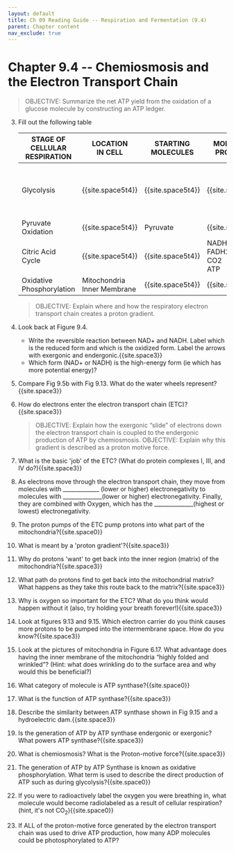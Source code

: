 ```yaml
---
layout: default
title: Ch 09 Reading Guide -- Respiration and Fermentation (9.4)
parent: Chapter content
nav_exclude: true
---
```


# Chapter 9.4 -- Chemiosmosis and the Electron Transport Chain

> OBJECTIVE: Summarize the net ATP yield from the oxidation of a glucose molecule by constructing an ATP ledger.

3. Fill out the following table

    | STAGE OF CELLULAR <br>RESPIRATION | LOCATION <br>IN CELL | STARTING <br>MOLECULES | MOLECULES <br>PRODUCED | SUMMARY OF STAGE |
    |-|-|-|-|-|
    | Glycolysis | {{site.space5t4}} | {{site.space5t4}} | {{site.space5t4}} | Splits glucose molecule <br>in two and harvests a little <br>energy from glucose <br> |
    | Pyruvate Oxidation | {{site.space5t4}} | Pyruvate | {{site.space5t4}} | {{site.space5t4}} |
    | Citric Acid Cycle | {{site.space5t4}} | {{site.space5t4}} | NADH <br> FADH2<br> CO2<br> ATP | {{site.space5t4}} |
    | Oxidative <br>Phosphorylation | Mitochondria <br>Inner Membrane | {{site.space5t4}} | {{site.space5t4}} | {{site.space5t4}} |

    > OBJECTIVE: Explain where and how the respiratory electron transport chain creates a proton gradient.

1. Look back at Figure 9.4.
    * Write the reversible reaction between NAD+ and NADH.  Label which is the reduced form and which is the oxidized form. Label the arrows with exergonic and endergonic.{{site.space3}}
    * Which form (NAD+ or NADH) is the high-energy form (ie which has more potential energy)?
2. Compare Fig 9.5b with Fig 9.13. What do the water wheels represent?{{site.space3}}
3. How do electrons enter the electron transport chain (ETC)?{{site.space3}}

    > OBJECTIVE: Explain how the exergonic “slide” of electrons down the electron transport chain is coupled to the endergonic production of ATP by chemiosmosis.
    > OBJECTIVE: Explain why this gradient is described as a proton motive force.

1. What is the basic 'job' of the ETC? (What do protein complexes I, III, and IV do?){{site.space3}}
2. As electrons move through the electron transport chain, they move from molecules with \_\_\_\_\_\_\_\_\_\_\_\_\_ (lower or higher) electronegativity to molecules with \_\_\_\_\_\_\_\_\_\_\_\_\_\_(lower or higher) electronegativity. Finally, they are combined with Oxygen, which has the \_\_\_\_\_\_\_\_\_\_\_\_\_\_(highest or lowest) electronegativity.
3. The proton pumps of the ETC pump protons into what part of the mitochondria?{{site.space0}}
4. What is meant by a 'proton gradient'?{{site.space3}}
5. Why do protons 'want' to get back into the inner region (matrix) of the mitochondria?{{site.space3}}
6. What path do protons find to get back into the mitochondrial matrix? What happens as they take this route back to the matrix?{{site.space3}}
7. Why is oxygen so important for the ETC? What do you think would happen without it (also, try holding your breath forever!){{site.space3}}
8. Look at figures 9.13 and 9.15. Which electron carrier do you think causes more protons to be pumped into the intermembrane space. How do you know?{{site.space3}}
9. Look at the pictures of mitochondria in Figure 6.17. What advantage does having the inner membrane of the mitochondria “highly folded and wrinkled”? (Hint: what does wrinkling do to the surface area and why would this be beneficial?)
10. What category of molecule is ATP synthase?{{site.space0}}
11. What is the function of ATP synthase?{{site.space3}}
12. Describe the similarity between ATP synthase shown in Fig 9.15 and a hydroelectric dam.{{site.space3}}
13. Is the generation of ATP by ATP synthase endergonic or exergonic? What powers ATP synthase?{{site.space3}}
14. What is chemiosmosis? What is the Proton-motive force?{{site.space3}}
15. The generation of ATP by ATP Synthase is known as oxidative phosphorylation. What term is used to describe the direct production of ATP such as during glycolysis?{{site.space0}}
16. If you were to radioactively label the oxygen you were breathing in, what molecule would become radiolabeled as a result of cellular respiration? (hint, it's not CO<sub>2</sub>){{site.space0}}
17. If ALL of the proton-motive force generated by the electron transport chain was used to drive ATP production, how many ADP molecules could be photosphorylated to ATP?

